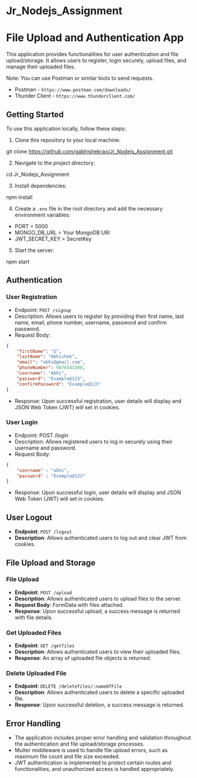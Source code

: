 # Jr_Nodejs_Assignment

# File Upload and Authentication App

This application provides functionalities for user authentication and file upload/storage. It allows users to register, login securely, upload files, and manage their uploaded files.

Note: You can use Postman or similar tools to send requests.

- Postman - `https://www.postman.com/downloads/`
- Thunder Client - `https://www.thunderclient.com/`

## Getting Started

To use this application locally, follow these steps:

1. Clone this repository to your local machine:

git clone https://github.com/gabhishekrao/Jr_Nodejs_Assignment.git


2. Navigate to the project directory:

cd Jr_Nodejs_Assignment


3. Install dependencies:

npm install


4. Create a `.env` file in the root directory and add the necessary environment variables:

- PORT = 5000
- MONGO_DB_URL = Your MongoDB URI
- JWT_SECRET_KEY = SecretKey


5. Start the server:

npm start


## Authentication

### User Registration

- Endpoint: `POST /signup`
- Description: Allows users to register by providing their first name, last name, email, phone number, username, password and confirm password.
- Request Body:
```json
{
    "firstName": "G",
    "lastName": "Abhishek",
    "email": "abhi@gmail.com",
    "phoneNumber": 9876543200,
    "username": "Abhi",
    "password": "Example@123",
    "confirmPassword": "Example@123"
}
```
- Response: Upon successful registration, user details will display and JSON Web Token (JWT) will set in cookies.


### User Login
- Endpoint: POST /login
- Description: Allows registered users to log in securely using their username and password.
- Request Body:
```json
{
    "username" : "abhi",
    "password" : "Example@123"
}
```
- Response: Upon successful login, user details will display and JSON Web Token (JWT) will set in cookies.

## User Logout

- **Endpoint**: `POST /logout`
- **Description**: Allows authenticated users to log out and clear JWT from cookies.

## File Upload and Storage

### File Upload

- **Endpoint**: `POST /upload`
- **Description**: Allows authenticated users to upload files to the server.
- **Request Body**: FormData with files attached.
- **Response**: Upon successful upload, a success message is returned with file details.

### Get Uploaded Files

- **Endpoint**: `GET /getfiles`
- **Description**: Allows authenticated users to view their uploaded files.
- **Response**: An array of uploaded file objects is returned.

### Delete Uploaded File

- **Endpoint**: `DELETE /deletefiles/:nameOfFile`
- **Description**: Allows authenticated users to delete a specific uploaded file.
- **Response**: Upon successful deletion, a success message is returned.


## Error Handling

- The application includes proper error handling and validation throughout the authentication and file upload/storage processes.
- Multer middleware is used to handle file upload errors, such as maximum file count and file size exceeded.
- JWT authentication is implemented to protect certain routes and functionalities, and unauthorized access is handled appropriately.
